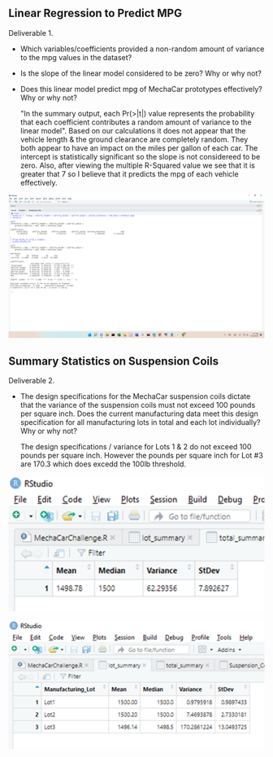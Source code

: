 ## Linear Regression to Predict MPG

Deliverable 1. 
* Which variables/coefficients provided a non-random amount of variance to the mpg values in the dataset?
* Is the slope of the linear model considered to be zero? Why or why not?
* Does this linear model predict mpg of MechaCar prototypes effectively? Why or why not?

  "In the summary output, each Pr(>|t|) value represents the probability that each 
 coefficient contributes a random amount of variance to the linear model".  Based on our calculations it does not appear that the vehicle length & the ground clearance are completely random.  They both appear to have an impact on the miles per gallon of each car.  The intercept is statistically significant so the slope is not considereed to be zero. Also, after viewing the multiple R-Squared value we see that it is greater that 7 so I believe that it predicts the mpg of each vehicle effectively.

![Test](https://github.com/Knicks2020/MechaCar_Statistical_Analysis/blob/main/pictures/2022-10-21%20(1).png)



## Summary Statistics on Suspension Coils
Deliverable 2.
* The design specifications for the MechaCar suspension coils dictate that the variance of the suspension coils must not exceed 100 pounds per square inch. Does the current manufacturing data meet this design specification for all manufacturing lots in total and each lot individually? Why or why not?

  The design specifications / variance for Lots 1 & 2 do not exceed 100 pounds per square inch.  However the pounds per square inch for Lot #3 are 170.3 which does excedd the 100lb threshold.

![TEST](https://github.com/Knicks2020/MechaCar_Statistical_Analysis/blob/main/pictures/mean/image.png)

![Holding](https://github.com/Knicks2020/MechaCar_Statistical_Analysis/blob/main/pictures/image.png)
